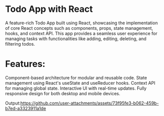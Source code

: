 # Todo App with React

A feature-rich Todo App built using React, showcasing the implementation of core React concepts such as components, props, state management, hooks, and context API. This app provides a seamless user experience for managing tasks with functionalities like adding, editing, deleting, and filtering todos.

# Features:

Component-based architecture for modular and reusable code.
State management using React's useState and useReducer hooks.
Context API for managing global state.
Interactive UI with real-time updates.
Fully responsive design for both desktop and mobile devices.


Output:https://github.com/user-attachments/assets/73f95fe3-b062-459b-b7ed-a3323911a1de


